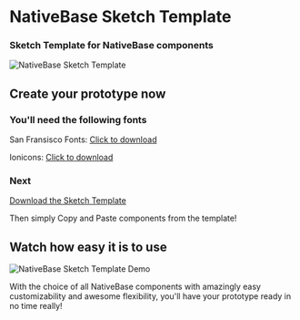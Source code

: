 # NativeBase Sketch Template

### Sketch Template for NativeBase components

![NativeBase Sketch Template](https://github.com/GeekyAnts/NativeBase-Sketch-Template/raw/master/images/example-img.png "NativeBase Sketch Template")

## Create your prototype now

### You'll need the following fonts

San Fransisco Fonts: [Click to download](https://developer.apple.com/fonts/downloads/SFUI.zip)

Ionicons: [Click to download](https://github.com/driftyco/ionicons/archive/v2.0.1.zip)

### Next

[Download the Sketch Template](https://github.com/GeekyAnts/NativeBase-Sketch-Template/blob/master/nativebase-v1-2-0.sketch?raw=true)

Then simply Copy and Paste components from the template!

## Watch how easy it is to use
![NativeBase Sketch Template Demo](https://nativebase.io/assets/img/1.gif "NativeBase Sketch Template Demo")

With the choice of all NativeBase components with amazingly easy customizability and awesome flexibility, you'll have your prototype ready in no time really! 
